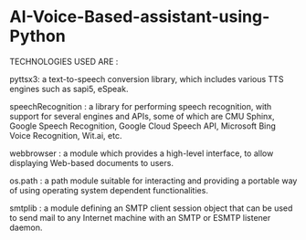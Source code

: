 # AI-Voice-Based-assistant-using-Python

TECHNOLOGIES USED ARE :

pyttsx3: a text-to-speech conversion library, which includes various TTS engines such as sapi5, eSpeak.

speechRecognition : a library for performing speech recognition, with support for several engines and APIs, some of which are CMU Sphinx, Google Speech Recognition, Google Cloud Speech API, Microsoft Bing Voice Recognition, Wit.ai, etc.

webbrowser : a module which provides a high-level interface, to allow displaying Web-based documents to users.

os.path : a path module suitable for interacting and providing a portable way of using operating system dependent functionalities.

smtplib : a module defining an SMTP client session object that can be used to send mail to any Internet machine with an SMTP or ESMTP listener daemon.
